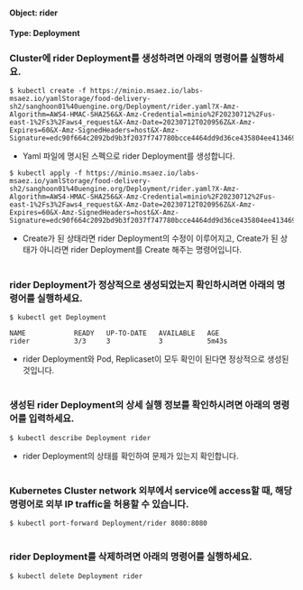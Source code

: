 
#### Object: rider
#### Type: Deployment

### Cluster에 rider Deployment를 생성하려면 아래의 명령어를 실행하세요.

```
$ kubectl create -f https://minio.msaez.io/labs-msaez.io/yamlStorage/food-delivery-sh2/sanghoon01%40uengine.org/Deployment/rider.yaml?X-Amz-Algorithm=AWS4-HMAC-SHA256&X-Amz-Credential=minio%2F20230712%2Fus-east-1%2Fs3%2Faws4_request&X-Amz-Date=20230712T020956Z&X-Amz-Expires=60&X-Amz-SignedHeaders=host&X-Amz-Signature=edc90f664c2092bd9b3f2037f747780bcce4464dd9d36ce435804ee413469dfe
```
- Yaml 파일에 명시된 스펙으로 rider Deployment를 생성합니다.

```
$ kubectl apply -f https://minio.msaez.io/labs-msaez.io/yamlStorage/food-delivery-sh2/sanghoon01%40uengine.org/Deployment/rider.yaml?X-Amz-Algorithm=AWS4-HMAC-SHA256&X-Amz-Credential=minio%2F20230712%2Fus-east-1%2Fs3%2Faws4_request&X-Amz-Date=20230712T020956Z&X-Amz-Expires=60&X-Amz-SignedHeaders=host&X-Amz-Signature=edc90f664c2092bd9b3f2037f747780bcce4464dd9d36ce435804ee413469dfe
```
- Create가 된 상태라면 rider Deployment의 수정이 이루어지고, Create가 된 상태가 아니라면 rider Deployment를 Create 해주는 명령어입니다.  
#

### rider Deployment가 정상적으로 생성되었는지 확인하시려면 아래의 명령어를 실행하세요.

```
$ kubectl get Deployment

NAME            READY   UP-TO-DATE   AVAILABLE   AGE
rider           3/3     3            3           5m43s

```
- rider Deployment와 Pod, Replicaset이 모두 확인이 된다면 정상적으로 생성된 것입니다.
#

### 생성된 rider Deployment의 상세 실행 정보를 확인하시려면 아래의 명령어를 입력하세요.

```
$ kubectl describe Deployment rider
```
- rider Deployment의 상태를 확인하여 문제가 있는지 확인합니다. 
#

### Kubernetes Cluster network 외부에서 service에 access할 때, 해당 명령어로 외부 IP traffic을 허용할 수 있습니다.

```
$ kubectl port-forward Deployment/rider 8080:8080
```
#

### rider Deployment를 삭제하려면 아래의 명령어를 실행하세요.

```
$ kubectl delete Deployment rider
```
#

